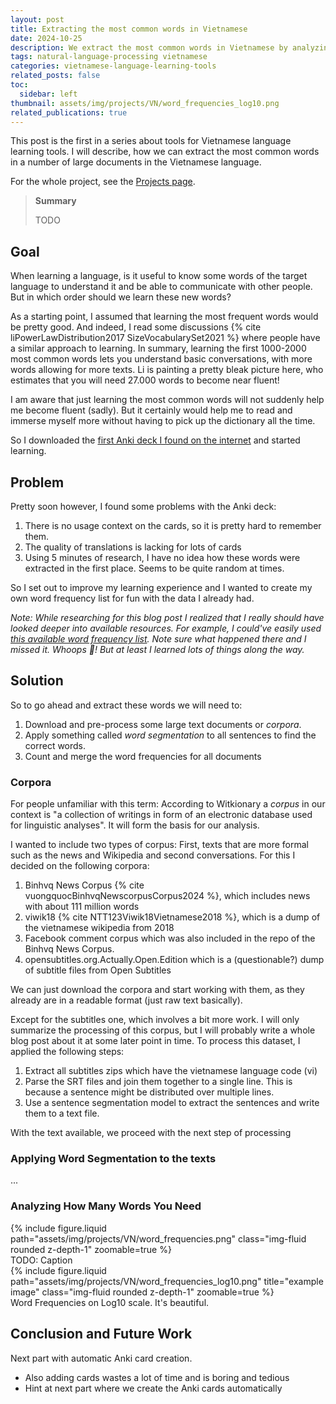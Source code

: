 ```yaml
---
layout: post
title: Extracting the most common words in Vietnamese
date: 2024-10-25
description: We extract the most common words in Vietnamese by analyzing word frequencies of large documents
tags: natural-language-processing vietnamese
categories: vietnamese-language-learning-tools
related_posts: false
toc:
  sidebar: left
thumbnail: assets/img/projects/VN/word_frequencies_log10.png
related_publications: true
---
```


This post is the first in a series about tools for Vietnamese language learning tools. I will describe, how we can extract the most common words in a number of large documents in the Vietnamese language.

For the whole project, see the [Projects page](/projects).

> **Summary**
>
> TODO

## Goal

When learning a language, is it useful to know some words of the target language to understand it and be able to communicate with other people. But in which order should we learn these new words?

As a starting point, I assumed that learning the most frequent words would be pretty good. And indeed, I read some discussions  {% cite liPowerLawDistribution2017 SizeVocabularySet2021 %} where people have a similar approach to learning. In summary, learning the first 1000-2000 most common words lets you understand basic conversations, with more words allowing for more texts. Li is painting a pretty bleak picture here, who estimates that you will need 27.000 words to become near fluent!

I am aware that just learning the most common words will not suddenly help me become fluent (sadly). But it certainly would help me to read and immerse myself more without having to pick up the dictionary all the time.

So I downloaded the [first Anki deck I found on the internet](https://Ankiweb.net/shared/info/1903023972) and started learning.

## Problem

Pretty soon however, I found some problems with the Anki deck:

1. There is no usage context on the cards, so it is pretty hard to remember them.
2. The quality of translations is lacking for lots of cards
3. Using 5 minutes of research, I have no idea how these words were extracted in the first place. Seems to be quite random at times.

So I set out to improve my learning experience and I wanted to create my own word frequency list for fun with the data I already had.

*Note: While researching for this blog post I realized that I really should have looked deeper into available resources. For example, I could've easily used [this available word frequency list](https://github.com/rspeer/wordfreq). Note sure what happened there and I missed it. Whoops 🤦! But at least I learned lots of things along the way.*

## Solution

So to go ahead and extract these words we will need to:

1. Download and pre-process some large text documents or *corpora*.
2. Apply something called *word segmentation* to all sentences to find the correct words.
3. Count and merge the word frequencies for all documents

### Corpora

For people unfamiliar with this term: According to Witkionary a *corpus* in our context is "a collection of writings in form of an electronic database used for linguistic analyses". It will form the basis for our analysis.

I wanted to include two types of corpus: First, texts that are more formal such as the news and Wikipedia and second conversations. For this I decided on the following corpora:

1. Binhvq News Corpus {% cite vuongquocBinhvqNewscorpusCorpus2024 %}, which includes news with about 111 million words
2. viwik18 {% cite NTT123Viwik18Vietnamese2018 %}, which is a dump of the vietnamese wikipedia from 2018
3. Facebook comment corpus which was also included in the repo of the Binhvq News Corpus.
4. opensubtitles.org.Actually.Open.Edition which is a (questionable?) dump of subtitle files from Open Subtitles

We can just download the corpora and start working with them, as they already are in a readable format (just raw text basically).

Except for the subtitles one, which involves a bit more work. I will only summarize the processing of this corpus, but I will probably write a whole blog post about it at some later point in time. To process this dataset, I applied the following steps:

1. Extract all subtitles zips which have the vietnamese language code (vi)
2. Parse the SRT files and join them together to a single line. This is because a sentence might be distributed over multiple lines.
3. Use a sentence segmentation model to extract the sentences and write them to a text file.

With the text available, we proceed with the next step of processing


### Applying Word Segmentation to the texts

...

### Analyzing How Many Words You Need

<div class="row">
    <div class="col-sm mt-3 mt-md-0">
        {% include figure.liquid path="assets/img/projects/VN/word_frequencies.png" class="img-fluid rounded z-depth-1" zoomable=true %}
    </div>
</div>
<div class="caption">
    TODO: Caption
</div>

<div class="row">
    <div class="col-sm mt-3 mt-md-0">
        {% include figure.liquid path="assets/img/projects/VN/word_frequencies_log10.png" title="example image" class="img-fluid rounded z-depth-1" zoomable=true %}
    </div>
</div>
<div class="caption">
    Word Frequencies on Log10 scale. It's beautiful.
</div>

## Conclusion and Future Work

Next part with automatic Anki card creation.

- Also adding cards wastes a lot of time and is boring and tedious
- Hint at next part where we create the Anki cards automatically
